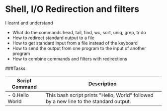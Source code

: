 # Shell, I/O Redirection and filters
I learnt and understand

- What do the commands head, tail, find, wc, sort, uniq, grep, tr do
- How to redirect standard output to a file
- How to get standard input from a file instead of the keyboard
- How to send the output from one program to the input of another program
- How to combine commands and filters with redirections


###Tasks

Script Command                    |        Description
--------------------------------- | ---------------------------
- 0.Hello World                   | This bash script prints "Hello, World" followed by a new line to the standard output.
